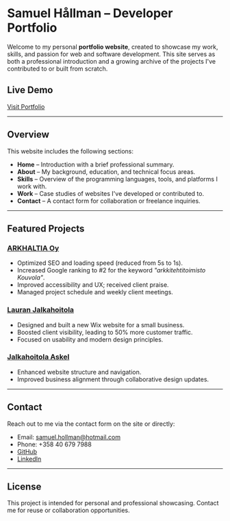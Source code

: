 # Samuel Hållman – Developer Portfolio

Welcome to my personal **portfolio website**, created to showcase my work, skills, and passion for web and software development. This site serves as both a professional introduction and a growing archive of the projects I've contributed to or built from scratch.

## Live Demo

 [Visit Portfolio](https://samuelhaiiman.github.io/portfolio/)  

---

## Overview

This website includes the following sections:

- **Home** – Introduction with a brief professional summary.
- **About** – My background, education, and technical focus areas.
- **Skills** – Overview of the programming languages, tools, and platforms I work with.
- **Work** – Case studies of websites I've developed or contributed to.
- **Contact** – A contact form for collaboration or freelance inquiries.

---

## Featured Projects

### [ARKHALTIA Oy](https://www.arkhaltia.fi/)
- Optimized SEO and loading speed (reduced from 5s to 1s).
- Increased Google ranking to #2 for the keyword *"arkkitehtitoimisto Kouvola"*.
- Improved accessibility and UX; received client praise.
- Managed project schedule and weekly client meetings.

### [Lauran Jalkahoitola](https://www.lauranjalkahoito.com/)
- Designed and built a new Wix website for a small business.
- Boosted client visibility, leading to 50% more customer traffic.
- Focused on usability and modern design principles.

### [Jalkahoitola Askel](https://jalkahoitola-askel.fi/Etusivu/)
- Enhanced website structure and navigation.
- Improved business alignment through collaborative design updates.

---

## Contact

Reach out to me via the contact form on the site or directly:

-  Email: [samuel.hollman@hotmail.com](mailto:samuel.hollman@hotmail.com)
-  Phone: +358 40 679 7988
-  [GitHub](https://github.com/SamuelhaIIman)
-  [LinkedIn](https://www.linkedin.com/in/samuel-h%C3%A5llman-131217266/)

---

## License

This project is intended for personal and professional showcasing. Contact me for reuse or collaboration opportunities.

